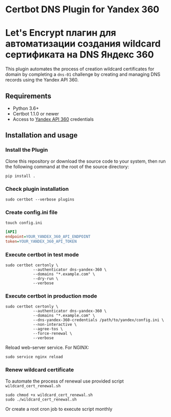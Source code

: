 # Certbot DNS Plugin for Yandex 360
# Let's Encrypt плагин для автоматизации создания wildcard сертификата на DNS Яндекс 360

This plugin automates the process of creation wildcard certificates for domain by completing a `dns-01` challenge by creating and managing DNS records using the Yandex API 360.

## Requirements

- Python 3.6+
- Certbot 1.1.0 or newer
- Access to [Yandex API 360](https://yandex.ru/dev/api360/doc/ru/access) credentials 

## Installation and usage

### Install the Plugin

Clone this repository or download the source code to your system, then run the following command at the root of the source directory:

```shell
pip install .
```
### Check plugin installation

```shell
sudo certbot --verbose plugins
```

### Create config.ini file

```shell
touch config.ini
```
```ini
[API]
endpoint=YOUR_YANDEX_360_API_ENDPOINT
token=YOUR_YANDEX_360_API_TOKEN
```
### Execute certbot in test mode

```shell
sudo certbot certonly \
            --authenticator dns-yandex-360 \
            --domains "*.example.com" \
            --dry-run \
            --verbose
```

### Execute certbot in production mode

```shell
sudo certbot certonly \
            --authenticator dns-yandex-360 \
            --domains "*.example.com" \
            --dns-yandex-360-credentials /path/to/yandex/config.ini \
            --non-interactive \
            --agree-tos \
            --force-renewal \
            --verbose
```
Reload web-server service. For NGINX:
```shell
sudo service nginx reload
```

### Renew wildcard certificate

To automate the process of renewal use provided script `wildcard_cert_renewal.sh`

```shell
sudo chmod +x wildcard_cert_renewal.sh
sudo ./wildcard_cert_renewal.sh
```

Or create a root cron job to execute script monthly